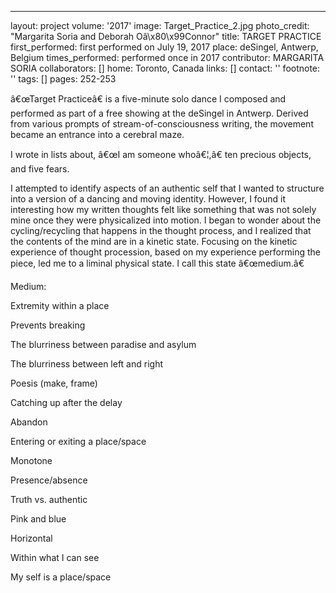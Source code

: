 ---
layout: project
volume: '2017'
image: Target_Practice_2.jpg
photo_credit: "Margarita Soria and Deborah Oâ\x80\x99Connor"
title: TARGET PRACTICE
first_performed: first performed on July 19, 2017
place: deSingel, Antwerp, Belgium
times_performed: performed once in 2017
contributor: MARGARITA SORIA
collaborators: []
home: Toronto, Canada
links: []
contact: ''
footnote: ''
tags: []
pages: 252-253



â€œTarget Practiceâ€ is a five-minute solo dance I composed and performed as part of a free showing at the deSingel in Antwerp. Derived from various prompts of stream-of-consciousness writing, the movement became an entrance into a cerebral maze.

I wrote in lists about, â€œI am someone whoâ€¦,â€ ten precious objects, and five fears.

I attempted to identify aspects of an authentic self that I wanted to structure into a version of a dancing and moving identity. However, I found it interesting how my written thoughts felt like something that was not solely mine once they were physicalized into motion. I began to wonder about the cycling/recycling that happens in the thought process, and I realized that the contents of the mind are in a kinetic state. Focusing on the kinetic experience of thought procession, based on my experience performing the piece, led me to a liminal physical state. I call this state â€œmedium.â€

Medium:

Extremity within a place

Prevents breaking

The blurriness between paradise and asylum

The blurriness between left and right

Poesis (make, frame)

Catching up after the delay

Abandon

Entering or exiting a place/space

Monotone

Presence/absence

Truth vs. authentic

Pink and blue

Horizontal

Within what I can see

My self is a place/space
